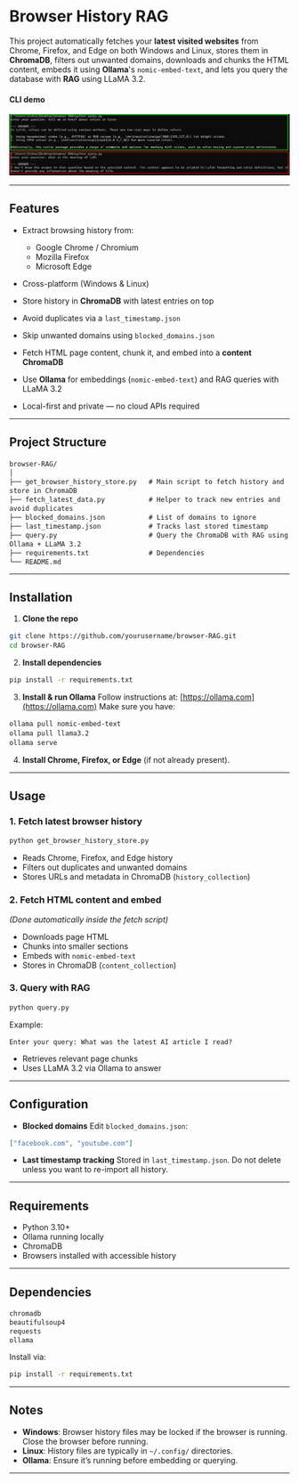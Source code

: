 # Browser History RAG

This project automatically fetches your **latest visited websites** from Chrome, Firefox, and Edge on both Windows and Linux, stores them in **ChromaDB**, filters out unwanted domains, downloads and chunks the HTML content, embeds it using **Ollama**'s `nomic-embed-text`, and lets you query the database with **RAG** using LLaMA 3.2.

#### CLI demo

![CLI Demo](images/cli_demo.png)

---

## Features

- Extract browsing history from:

  - Google Chrome / Chromium
  - Mozilla Firefox
  - Microsoft Edge

- Cross-platform (Windows & Linux)
- Store history in **ChromaDB** with latest entries on top
- Avoid duplicates via a `last_timestamp.json`
- Skip unwanted domains using `blocked_domains.json`
- Fetch HTML page content, chunk it, and embed into a **content ChromaDB**
- Use **Ollama** for embeddings (`nomic-embed-text`) and RAG queries with LLaMA 3.2
- Local-first and private — no cloud APIs required

---

## Project Structure

```
browser-RAG/
│
├── get_browser_history_store.py   # Main script to fetch history and store in ChromaDB
├── fetch_latest_data.py           # Helper to track new entries and avoid duplicates
├── blocked_domains.json           # List of domains to ignore
├── last_timestamp.json            # Tracks last stored timestamp
├── query.py                       # Query the ChromaDB with RAG using Ollama + LLaMA 3.2
├── requirements.txt               # Dependencies
└── README.md
```

---

## Installation

1. **Clone the repo**

```bash
git clone https://github.com/yourusername/browser-RAG.git
cd browser-RAG
```

2. **Install dependencies**

```bash
pip install -r requirements.txt
```

3. **Install & run Ollama**
   Follow instructions at: [https://ollama.com](https://ollama.com)
   Make sure you have:

```bash
ollama pull nomic-embed-text
ollama pull llama3.2
ollama serve
```

4. **Install Chrome, Firefox, or Edge** (if not already present).

---

## Usage

### 1. Fetch latest browser history

```bash
python get_browser_history_store.py
```

- Reads Chrome, Firefox, and Edge history
- Filters out duplicates and unwanted domains
- Stores URLs and metadata in ChromaDB (`history_collection`)

### 2. Fetch HTML content and embed

_(Done automatically inside the fetch script)_

- Downloads page HTML
- Chunks into smaller sections
- Embeds with `nomic-embed-text`
- Stores in ChromaDB (`content_collection`)

### 3. Query with RAG

```bash
python query.py
```

Example:

```
Enter your query: What was the latest AI article I read?
```

- Retrieves relevant page chunks
- Uses LLaMA 3.2 via Ollama to answer

---

## Configuration

- **Blocked domains**
  Edit `blocked_domains.json`:

```json
["facebook.com", "youtube.com"]
```

- **Last timestamp tracking**
  Stored in `last_timestamp.json`. Do not delete unless you want to re-import all history.

---

## Requirements

- Python 3.10+
- Ollama running locally
- ChromaDB
- Browsers installed with accessible history

---

## Dependencies

```
chromadb
beautifulsoup4
requests
ollama
```

Install via:

```bash
pip install -r requirements.txt
```

---

## Notes

- **Windows**: Browser history files may be locked if the browser is running. Close the browser before running.
- **Linux**: History files are typically in `~/.config/` directories.
- **Ollama**: Ensure it’s running before embedding or querying.

---
